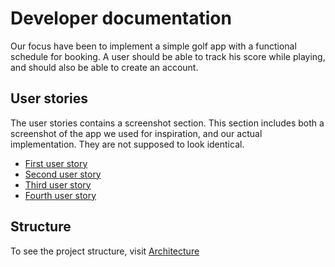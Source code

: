 # Developer documentation
Our focus have been to implement a simple golf app with a functional schedule for booking.
A user should be able to track his score while playing, and should also be able to create an account.

## User stories
The user stories contains a screenshot section. This section includes both a screenshot of the app 
we used for inspiration, and our actual implementation. They are not supposed to look identical.

* [First user story](./U1.md "User story 1")
* [Second user story](./U2.md "User story 2")
* [Third user story](./U3.md "User story 3")
* [Fourth user story](./U4.md "User story 4")

## Structure
To see the project structure, visit [Architecture](./Architecture.md "Structure")